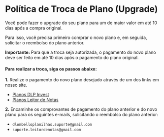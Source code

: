 # Política de Troca de Plano (Upgrade)

Você pode fazer o upgrade do seu plano para um de maior valor em até 10 dias após a compra original.

Para isso, você precisa primeiro comprar o novo plano e, em seguida, solicitar o reembolso do plano anterior.

**Importante:** Para que a troca seja autorizada, o pagamento do novo plano deve ser feito em até 10 dias após o pagamento do plano original.

#### **Para realizar a troca, siga os passos abaixo:**

**1.** Realize o pagamento do novo plano desejado através de um dos links em nosso site.

- [Planos DLP Invest](https://www.dlpinvest.com.br/)
- [Planos Leitor de Notas](https://leitordenotas.com.br/limites-uso)

**2.** Encaminhe os comprovantes de pagamento do plano anterior e do novo plano para os seguintes e-mails, solicitando o reembolso do plano anterior:

- `dlombelloplanilhas.suporte@gmail.com`
- `suporte.leitordenotas@gmail.com`
